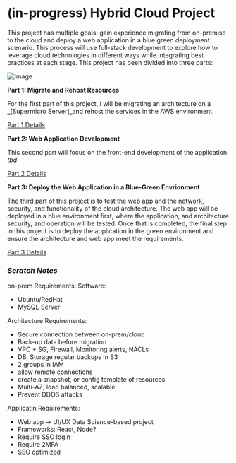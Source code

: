 # (in-progress) Hybrid Cloud Project

This project has multiple goals: gain experience migrating from on-premise to the cloud and deploy a web application in a blue green deployment scenario. This process will use full-stack development to explore how to leverage cloud technologies in different ways while integrating best practices at each stage. This project has been divided into three parts:

![Image](/-in-progress-Hybrid-Cloud-Project/img/architecture-sketch.jpeg)

**Part 1: Migrate and Rehost Resources**

For the first part of this project, I will be migrating an architecture on a _[Supermicro Server]_and rehost the services in the AWS environment.

[Part 1 Details](/-in-progress-Hybrid-Cloud-Project/page2.md)

**Part 2: Web Application Development**

This second part will focus on the front-end development of the application. _tbd_

[Part 2 Details](/-in-progress-Hybrid-Cloud-Project/page3.md)

**Part 3: Deploy the Web Application in a Blue-Green Envrionment**

The third part of this project is to test the web app and the network, security, and functionality of the cloud architecture. The web app will be deployed in a blue environment first, where the application, and architecture security, and operation will be tested. Once that is completed, the final step in this project is to deploy the application in the green environment and ensure the architecture and web app meet the requirements.

[Part 3 Details](/-in-progress-Hybrid-Cloud-Project/page4.md)


### **_Scratch Notes_**
on-prem Requirements:
Software:
  - Ubuntu/RedHat
  - MySQL Server

Architecture Requirements:
- Secure connection between on-prem/cloud
- Back-up data before migration
- VPC + SG, Firewall, Monitoring alerts, NACLs
- DB, Storage regular backups in S3
- 2 groups in IAM
- allow remote connections
- create a snapshot, or config template of resources
- Multi-AZ, load balanced, scalable
- Prevent DDOS attacks

Applicatin Requirements:
- Web app -> UI/UX Data Science-based project
- Frameworks: React, Node?
- Require SSO login
- Require 2MFA
- SEO optimized
